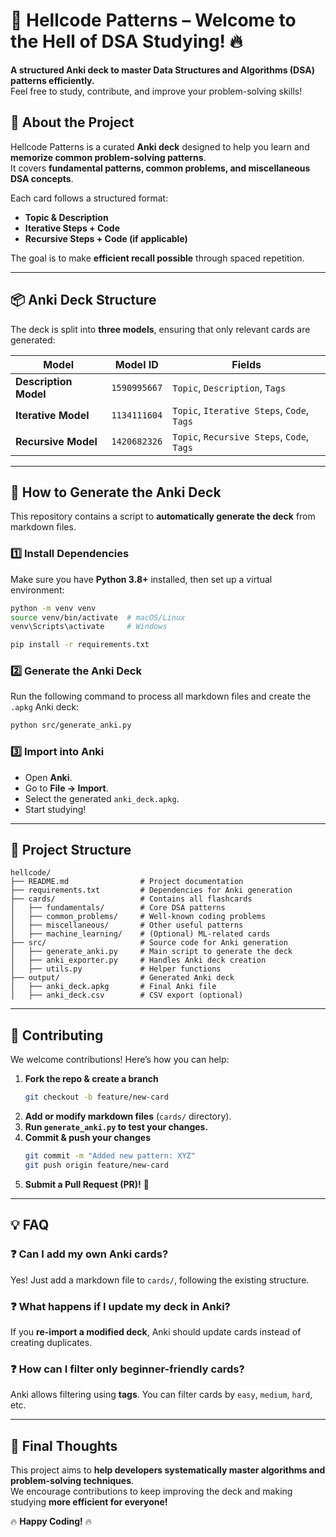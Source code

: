 # 🚀 Hellcode Patterns – Welcome to the Hell of DSA Studying! 🔥
**A structured Anki deck to master Data Structures and Algorithms (DSA) patterns efficiently.**  
Feel free to study, contribute, and improve your problem-solving skills!

## 📌 About the Project
Hellcode Patterns is a curated **Anki deck** designed to help you learn and **memorize common problem-solving patterns**.  
It covers **fundamental patterns, common problems, and miscellaneous DSA concepts**.

Each card follows a structured format:
- **Topic & Description**
- **Iterative Steps + Code**
- **Recursive Steps + Code (if applicable)**

The goal is to make **efficient recall possible** through spaced repetition.

---

## 📦 Anki Deck Structure
The deck is split into **three models**, ensuring that only relevant cards are generated:

| Model                 | Model ID     | Fields                                      |
|-----------------------|-------------|---------------------------------------------|
| **Description Model** | `1590995667` | `Topic`, `Description`, `Tags`             |
| **Iterative Model**   | `1134111604` | `Topic`, `Iterative Steps`, `Code`, `Tags` |
| **Recursive Model**   | `1420682326` | `Topic`, `Recursive Steps`, `Code`, `Tags` |

---

## 🚀 How to Generate the Anki Deck
This repository contains a script to **automatically generate the deck** from markdown files.

### **1️⃣ Install Dependencies**
Make sure you have **Python 3.8+** installed, then set up a virtual environment:

```bash
python -m venv venv
source venv/bin/activate  # macOS/Linux
venv\Scripts\activate     # Windows

pip install -r requirements.txt
```

### **2️⃣ Generate the Anki Deck**
Run the following command to process all markdown files and create the `.apkg` Anki deck:

```bash
python src/generate_anki.py
```

### **3️⃣ Import into Anki**
- Open **Anki**.
- Go to **File → Import**.
- Select the generated `anki_deck.apkg`.
- Start studying!

---

## 🔧 Project Structure
```
hellcode/
├── README.md                # Project documentation
├── requirements.txt         # Dependencies for Anki generation
├── cards/                   # Contains all flashcards
│   ├── fundamentals/        # Core DSA patterns
│   ├── common_problems/     # Well-known coding problems
│   ├── miscellaneous/       # Other useful patterns
│   ├── machine_learning/    # (Optional) ML-related cards
├── src/                     # Source code for Anki generation
│   ├── generate_anki.py     # Main script to generate the deck
│   ├── anki_exporter.py     # Handles Anki deck creation
│   ├── utils.py             # Helper functions
├── output/                  # Generated Anki deck
│   ├── anki_deck.apkg       # Final Anki file
│   ├── anki_deck.csv        # CSV export (optional)
```

---

## 🤝 Contributing
We welcome contributions! Here’s how you can help:
1. **Fork the repo & create a branch**  
   ```bash
   git checkout -b feature/new-card
   ```
2. **Add or modify markdown files** (`cards/` directory).  
3. **Run `generate_anki.py` to test your changes.**  
4. **Commit & push your changes**  
   ```bash
   git commit -m "Added new pattern: XYZ"
   git push origin feature/new-card
   ```
5. **Submit a Pull Request (PR)!** 🚀

---

## 💡 FAQ
### ❓ Can I add my own Anki cards?
Yes! Just add a markdown file to `cards/`, following the existing structure.

### ❓ What happens if I update my deck in Anki?
If you **re-import a modified deck**, Anki should update cards instead of creating duplicates.

### ❓ How can I filter only beginner-friendly cards?
Anki allows filtering using **tags**. You can filter cards by `easy`, `medium`, `hard`, etc.

---

## 📢 Final Thoughts
This project aims to **help developers systematically master algorithms and problem-solving techniques**.  
We encourage contributions to keep improving the deck and making studying **more efficient for everyone!**

🔥 **Happy Coding!** 🔥

